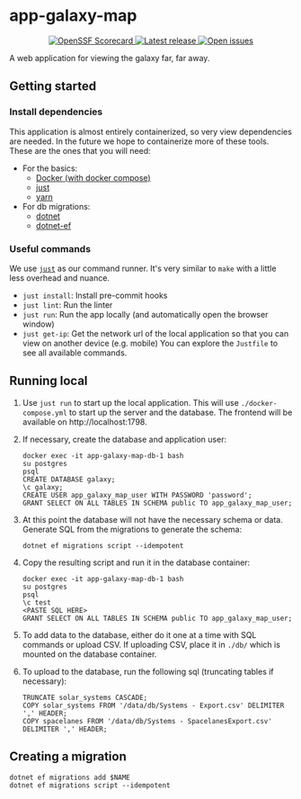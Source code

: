 # app-galaxy-map

<p align="center">
  <!-- <a href="https://github.com/outoforbitdev/app-galaxy-map/actions?query=workflow%3ATest+branch%3Amaster">
    <img alt="Build states" src="https://github.com/outoforbitdev/app-galaxy-map/workflows/Test/badge.svg">
  </a>
  <a href="https://github.com/outoforbitdev/app-galaxy-map/actions">
    <img alt="Build states" src="https://github.com/outoforbitdev/app-galaxy-map/workflows/Release/badge.svg">
  </a> -->
  <a href="https://securityscorecards.dev/viewer/?uri=github.com/outoforbitdev/app-galaxy-map">
    <img alt="OpenSSF Scorecard" src="https://api.securityscorecards.dev/projects/github.com/outoforbitdev/app-galaxy-map/badge">
  </a>
  <a href="https://github.com/outoforbitdev/app-galaxy-map/releases/latest">
    <img alt="Latest release" src="https://img.shields.io/github/v/release/outoforbitdev/app-galaxy-map?logo=github">
  </a>
  <a href="https://github.com/outoforbitdev/app-galaxy-map/issues">
    <img alt="Open issues" src="https://img.shields.io/github/issues/outoforbitdev/app-galaxy-map?logo=github">
  </a>
</p>

A web application for viewing the galaxy far, far away.

## Getting started

### Install dependencies
This application is almost entirely containerized, so very view dependencies are needed. In the future we hope to containerize more of these tools. These are the ones that you will need:
- For the basics:
    - [Docker (with docker compose)](https://docs.docker.com/compose/install/)
    - [just](https://github.com/casey/just?tab=readme-ov-file#installation)
    - [yarn](https://yarnpkg.com/getting-started/install)
- For db migrations:
    - [dotnet](https://learn.microsoft.com/en-us/dotnet/core/install/)
    - [dotnet-ef](https://learn.microsoft.com/en-us/ef/core/cli/dotnet#installing-the-tools)

### Useful commands
We use [`just`](https://github.com/casey/just) as our command runner. It's very similar to `make` with a little less overhead and nuance.
- `just install`: Install pre-commit hooks
- `just lint`: Run the linter
- `just run`: Run the app locally (and automatically open the browser window)
- `just get-ip`: Get the network url of the local application so that you can view on another device (e.g. mobile)
You can explore the `Justfile` to see all available commands.

## Running local

1. Use `just run` to start up the local application. This will use `./docker-compose.yml` to start up the server and the database. The frontend will be available on http://localhost:1798.

1. If necessary, create the database and application user:
    ```
    docker exec -it app-galaxy-map-db-1 bash
    su postgres
    psql
    CREATE DATABASE galaxy;
    \c galaxy;
    CREATE USER app_galaxy_map_user WITH PASSWORD 'password';
    GRANT SELECT ON ALL TABLES IN SCHEMA public TO app_galaxy_map_user;
    ```

1. At this point the database will not have the necessary schema or data. Generate SQL from the migrations to generate the schema: 
    ```
    dotnet ef migrations script --idempotent
    ```
1. Copy the resulting script and run it in the database container:
    ```
    docker exec -it app-galaxy-map-db-1 bash
    su postgres
    psql
    \c test
    <PASTE SQL HERE>
    GRANT SELECT ON ALL TABLES IN SCHEMA public TO app_galaxy_map_user;
    ```
1. To add data to the database, either do it one at a time with SQL commands or upload CSV. If uploading CSV, place it in `./db/` which is mounted on the database container.
1. To upload to the database, run the following sql (truncating tables if necessary):
    ```
    TRUNCATE solar_systems CASCADE;
    COPY solar_systems FROM '/data/db/Systems - Export.csv' DELIMITER ',' HEADER;
    COPY spacelanes FROM '/data/db/Systems - SpacelanesExport.csv' DELIMITER ',' HEADER;
    ```

## Creating a migration
```
dotnet ef migrations add $NAME
dotnet ef migrations script --idempotent
```